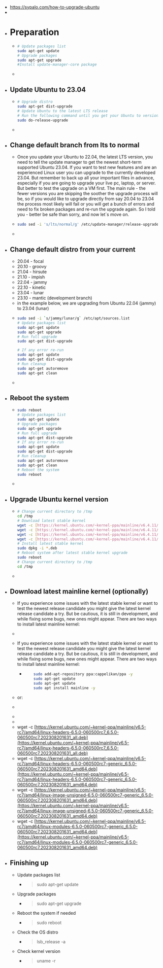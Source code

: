 - https://sypalo.com/how-to-upgrade-ubuntu
-
- # Preparation
	- ```bash
	  # Update packages list
	  sudo apt-get update
	  # Upgrade packages
	  sudo apt-get upgrade
	  #Install update-manager-core package
	  
	  ```
	-
- ## Update Ubuntu to 23.04
	- ```bash
	  # Upgrade distro
	  sudo apt-get dist-upgrade
	  # Update Ubuntu to the latest LTS release
	  # Run the following command until you get your Ubuntu to version 22.04:
	  sudo do-release-upgrade
	  
	  ```
	-
- ## Change default branch from lts to normal
	- Once you update your Ubuntu to 22.04, the latest LTS version, you need to tell the update manager to get the newest short-term supported Ubuntu 23.04. If you want to test new features and are an experienced Linux user you can upgrade to the currently developed 23.04. But remember to back up all your important files in advance, especially if you are going to upgrade your live pc, laptop, or server. But better to test the upgrade on a VM first. The main rule - the fewer versions you are skipping the soother the upgrade process will be, so if you would like to upgrade directly from say 20.04 to 23.04 the process most likely will fail or you will get a bunch of errors and need to fix broken packages and re-run the upgrade again. So I told you - better be safe than sorry, and now let`s move on.
	- ```bash
	  sudo sed -i 's/lts/normal/g' /etc/update-manager/release-upgrades
	  
	  ```
	-
- ## Change default distro from your current
	- 20.04 - focal
	- 20.10 - groovy
	- 21.04 - hirsute
	- 21.10 - impish
	- 22.04 - jammy
	- 22.10 - kinetic
	- 23.04 - lunar
	- 23.10 - mantic (development branch)
	- in the example below, we are upgrading from Ubuntu 22.04 (jammy) to 23.04 (lunar)
	- ```bash
	  sudo sed -i `s/jammy/lunar/g` /etc/apt/sources.list
	  # Update packages list
	  sudo apt-get update
	  sudo apt-get upgrade
	  # Run full upgrade
	  sudo apt-get dist-upgrade
	  
	  # If any error re-run
	  sudo apt-get update
	  sudo apt-get dist-upgrade
	  # Run cleanup
	  sudo apt-get autoremove
	  sudo apt-get clean
	  
	  ```
	-
- ## Reboot the system
	- ```bash
	  sudo reboot
	  # Update packages list
	  sudo apt-get update
	  # Upgrade packages
	  sudo apt-get upgrade
	  # Run full upgrade
	  sudo apt-get dist-upgrade
	  # If any error re-run
	  sudo apt-get update
	  sudo apt-get dist-upgrade
	  # Run cleanup
	  sudo apt-get autoremove
	  sudo apt-get clean
	  # Reboot the system
	  sudo reboot
	  
	  ```
	-
- ## Upgrade Ubuntu kernel version
	- ```bash
	  # Change current directory to /tmp
	  cd /tmp
	  # Download latest stable kernel
	  wget -c [https://kernel.ubuntu.com/~kernel-ppa/mainline/v6.4.11/amd64/linux-headers-6.4.11-060411_6.4.11-060411.202308161732_all.deb](https://kernel.ubuntu.com/~kernel-ppa/mainline/v6.4.11/amd64/linux-headers-6.4.11-060411_6.4.11-060411.202308161732_all.deb)  
	  wget -c [https://kernel.ubuntu.com/~kernel-ppa/mainline/v6.4.11/amd64/linux-headers-6.4.11-060411-generic_6.4.11-060411.202308161732_amd64.deb](https://kernel.ubuntu.com/~kernel-ppa/mainline/v6.4.11/amd64/linux-headers-6.4.11-060411-generic_6.4.11-060411.202308161732_amd64.deb)  
	  wget -c [https://kernel.ubuntu.com/~kernel-ppa/mainline/v6.4.11/amd64/linux-image-unsigned-6.4.11-060411-generic_6.4.11-060411.202308161732_amd64.deb](https://kernel.ubuntu.com/~kernel-ppa/mainline/v6.4.11/amd64/linux-image-unsigned-6.4.11-060411-generic_6.4.11-060411.202308161732_amd64.deb)  
	  wget -c [https://kernel.ubuntu.com/~kernel-ppa/mainline/v6.4.11/amd64/linux-modules-6.4.11-060411-generic_6.4.11-060411.202308161732_amd64.deb](https://kernel.ubuntu.com/~kernel-ppa/mainline/v6.4.11/amd64/linux-modules-6.4.11-060411-generic_6.4.11-060411.202308161732_amd64.deb)
	  # Install latest stable kernel
	  sudo dpkg -i *.deb  
	  # Reboot system after latest stable kernel upgrade
	  sudo reboot  
	  # Change current directory to /tmp
	  cd /tmp
	  
	  ```
	-
- ## Download latest mainline kernel (optionally)
	- If you experience some issues with the latest stable kernel or want to test the newest release candidate you might give the latest kernel release candidate a try. But be cautious, it is still in development, and while fixing some bugs, new ones might appear. There are two ways to install latest mainline kernel:
	- ```bash
	  ```
	- If you experience some issues with the latest stable kernel or want to test the newest release candidate you might give the latest kernel release candidate a try. But be cautious, it is still in development, and while fixing some bugs, new ones might appear. There are two ways to install latest mainline kernel:
		- ```bash
		      sudo add-apt-repository ppa:cappelikan/ppa -y
		      sudo apt-get update
		      sudo apt-get update
		      sudo apt install mainline -y
		  ```
	- or:
	- ```bash
	  ```
	-
	-
	- wget -c [https://kernel.ubuntu.com/~kernel-ppa/mainline/v6.5-rc7/amd64/linux-headers-6.5.0-060500rc7_6.5.0-060500rc7.202308201631_all.deb](https://kernel.ubuntu.com/~kernel-ppa/mainline/v6.5-rc7/amd64/linux-headers-6.5.0-060500rc7_6.5.0-060500rc7.202308201631_all.deb)
	- wget -c [https://kernel.ubuntu.com/~kernel-ppa/mainline/v6.5-rc7/amd64/linux-headers-6.5.0-060500rc7-generic_6.5.0-060500rc7.202308201631_amd64.deb](https://kernel.ubuntu.com/~kernel-ppa/mainline/v6.5-rc7/amd64/linux-headers-6.5.0-060500rc7-generic_6.5.0-060500rc7.202308201631_amd64.deb)
	- wget -c [https://kernel.ubuntu.com/~kernel-ppa/mainline/v6.5-rc7/amd64/linux-image-unsigned-6.5.0-060500rc7-generic_6.5.0-060500rc7.202308201631_amd64.deb](https://kernel.ubuntu.com/~kernel-ppa/mainline/v6.5-rc7/amd64/linux-image-unsigned-6.5.0-060500rc7-generic_6.5.0-060500rc7.202308201631_amd64.deb)
	- wget -c [https://kernel.ubuntu.com/~kernel-ppa/mainline/v6.5-rc7/amd64/linux-modules-6.5.0-060500rc7-generic_6.5.0-060500rc7.202308201631_amd64.deb](https://kernel.ubuntu.com/~kernel-ppa/mainline/v6.5-rc7/amd64/linux-modules-6.5.0-060500rc7-generic_6.5.0-060500rc7.202308201631_amd64.deb)
- ## Finishing up
	- Update packages list
		- >sudo apt-get update
	- Upgrade packages
		- >sudo apt-get upgrade
	- Reboot the system if needed
		- >sudo reboot
	- Check the OS distro
		- >lsb_release -a
	- Check kernel version
		- >uname -r